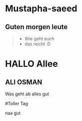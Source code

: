# Mustapha-saeed

## Guten morgen leute

> - Wie geht euch
> - das reicht :D


# HALLO Allee
## ALI OSMAN
 Was geht ab alles gut 
 
#Toller Tag

naa gut
